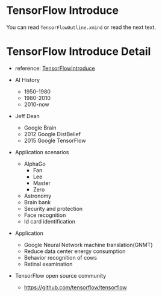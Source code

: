 # TensorFlow Introduce

You can read `TensorFlowOutline.xmind` or read the next text.


# TensorFlow Introduce Detail

- reference: [TensorFlowIntroduce](Data/TensorFlowIntroduce.pdf)

- AI History
    - 1950-1980
    - 1980-2010
    - 2010-now
- Jeff Dean
    - Google Brain
    - 2012 Google DistBelief
    - 2015 Google TensorFlow
- Application scenarios
    - AlphaGo
        - Fan
        - Lee
        - Master
        - Zero
    - Astronomy
    - Brain bank
    - Security and protection
    - Face recognition
    - Id card identification
- Application
    - Google Neural Network machine translation(GNMT)
    - Reduce data center energy consumption
    - Behavior recognition of cows
    - Retinal examination
- TensorFlow open source community
    - https://github.com/tensorflow/tensorflow
    